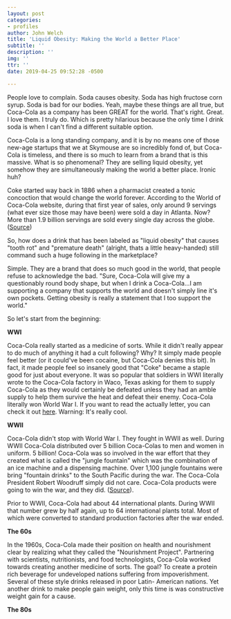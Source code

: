 ```yaml
---
layout: post
categories:
- profiles
author: John Welch
title: 'Liquid Obesity: Making the World a Better Place'
subtitle: ''
description: ''
img: ''
ttr: ''
date: 2019-04-25 09:52:28 -0500

---
```

People love to complain. Soda causes obesity. Soda has high fructose corn syrup. Soda is bad for our bodies. Yeah, maybe these things are all true, but Coca-Cola as a company has been GREAT for the world. That's right. Great. I love them. I truly do. Which is pretty hilarious because the only time I drink soda is when I can't find a different suitable option.

Coca-Cola is a long standing company, and it is by no means one of those new-age startups that we at Skymouse are so incredibly fond of, but Coca-Cola is timeless, and there is so much to learn from a brand that is this massive. What is so phenomenal? They are selling liquid obesity, yet somehow they are simultaneously making the world a better place. Ironic huh?

Coke started way back in 1886 when a pharmacist created a tonic concoction that would change the world forever. According to the World of Coca-Cola website, during that first year of sales, only around 9 servings (what ever size those may have been) were sold a day in Atlanta. Now? More than 1.9 billion servings are sold every single day across the globe. ([Source](https://www.worldofcoca-cola.com/about-us/coca-cola-history/ "about-us-coca-cola-history"))

So, how does a drink that has been labeled as "liquid obesity" that causes "tooth rot" and "premature death" (alright, thats a little heavy-handed) still command such a huge following in the marketplace? 

Simple. They are a brand that does so much good in the world, that people refuse to acknowledge the bad. "Sure, Coca-Cola will give my a questionably round body shape, but when I drink a Coca-Cola...I am supporting a company that supports the world and doesn't simply line it's own pockets. Getting obesity is really a statement that I too support the world."

So let's start from the beginning:

**WWI**

Coca-Cola really started as a medicine of sorts. While it didn't really appear to do much of anything it had a cult following? Why? It simply made people feel better (or it could've been cocaine, but Coca-Cola denies this bit). In fact, it made people feel so insanely good that "Coke" became a staple good for just about everyone. It was so popular that soldiers in WWI literally wrote to the Coca-Cola factory in Waco, Texas asking for them to supply Coca-Cola as they would certainly be defeated unless they had an amble supply to help them survive the heat and defeat their enemy. Coca-Cola literally won World War I. If you want to read the actually letter, you can check it out [here](https://www.thedailymeal.com/read-letter-wwi-troops-calling-coca-cola "read-letter-wwi-troops-calling-coca-cola"). Warning: It's really cool.

**WWII**

Coca-Cola didn't stop with World War I. They fought in WWII as well. During WWII Coca-Cola distributed over 5 billion Coca-Colas to men and women in uniform. 5 billion! Coca-Cola was so involved in the war effort that they created what is called the "jungle fountain" which was the combination of an ice machine and a dispensing machine. Over 1,100 jungle fountains were bring "fountain drinks" to the South Pacific during the war. The Coca-Cola President Robert Woodruff simply did not care. Coca-Cola products were going to win the war, and they did. ([Source](https://www.coca-colacompany.com/stories/coke-and-the-us "stories-coke-and-the-us")).

Prior to WWII, Coca-Cola had about 44 international plants. During WWII that number grew by half again, up to 64 international plants total. Most of which were converted to standard production factories after the war ended.

**The 60s**

In the 1960s, Coca-Cola made their position on health and nourishment clear by realizing what they called the "Nourishment Project". Partnering with scientists, nutritionists, and food technologists, Coca-Cola worked towards creating another medicine of sorts. The goal? To create a protein rich beverage for undeveloped nations suffering from impoverishment. Several of these style drinks released in poor Latin- American nations. Yet another drink to make people gain weight, only this time is was constructive weight gain for a cause.

**The 80s**